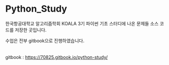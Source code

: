 # Python_Study


한국항공대학교 알고리즘학회 KOALA 3기 파이썬 기초 스터디에 나온 문제들 소스 코드를 저장한 곳입니다.

수업은 전부 gitbook으로 진행하였습니다.
<br/><br/><br/>
gitbook : https://70825.gitbook.io/python-study/
